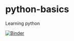 # python-basics
Learning python 


[![Binder](https://mybinder.org/badge_logo.svg)](https://mybinder.org/v2/gh/knowledge-scraper/python-basics.git/learning/language_basics)
